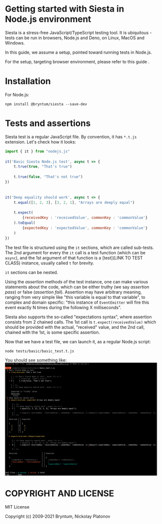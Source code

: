 Getting started with Siesta in Node.js environment
================================================

Siesta is a stress-free JavaScript/TypeScript testing tool. It is ubiquitous - tests can be run in browsers, Node.js and Deno,
on Linux, MacOS and Windows.

In this guide, we assume a setup, pointed toward running tests in Node.js. 

For the setup, targeting browser environment, please refer to this guide <Getting started with Siesta in browser environment>.

Installation
============

For Node.js:
```shell
npm install @bryntum/siesta --save-dev
```

Tests and assertions
====================

Siesta test is a regular JavaScript file. By convention, it has `*.t.js` extension. Let's check how it looks:

```javascript
import { it } from "nodejs.js"

it('Basic Siesta Node.js test', async t => {
    t.true(true, "That's true")

    t.true(false, "That's not true")
})


it('Deep equality should work', async t => {
    t.equal([1, 2, 3], [3, 2, 1], "Arrays are deeply equal")

    t.expect(
        {receivedKey : 'receivedValue', commonKey : 'commonValue'}
    ).toEqual(
        {expectedKey : 'expectedValue', commonKey : 'commonValue'}
    )
})
```

The test file is structured using the `it` sections, which are called sub-tests. 
The 2nd argument for every the `it` call is a test function (which can be `async`), and the 1st argument
of that function is a [test](LINK TO TEST CLASS) instance, usually called `t` for brevity.

`it` sections can be nested.

Using the *assertion* methods of the test instance, one can make various statements about the code, 
which can be either truthy (we say *assertion pass*) or false (*assertion fail*). 
Assertion may have arbitrary meaning, ranging from very simple like "this variable is equal to that variable", 
to complex and domain specific: "this instance of `EventEmitter` will fire this event exactly N times during the following X milliseconds".

Siesta also supports the so-called "expectations syntax", where assertion consists from 2 chained calls. 
The 1st call is `t.expect(receivedValue)` which should be provided with the actual, "received" value,
and the 2nd call, chained with the 1st, is some specific assertion. 
 
Now that we have a test file, we can launch it, as a regular Node.js script:

```shell
node tests/basic/basic_test.t.js
```

You should see something like:
![Launching test directly](getting_started_nodejs_1.jpg)


COPYRIGHT AND LICENSE
=================

MIT License

Copyright (c) 2009-2021 Bryntum, Nickolay Platonov
